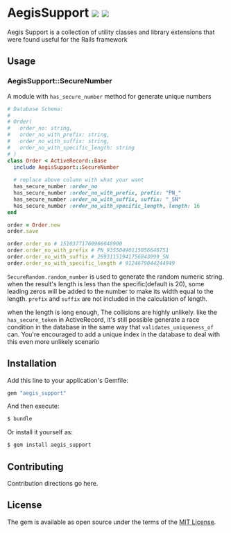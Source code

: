 
# AegisSupport ![](https://img.shields.io/badge/language-ruby-red.svg) ![](https://img.shields.io/badge/gem-0.0.4-brightgreen.svg) 

Aegis Support is a collection of utility classes and library extensions that were found useful for the Rails framework

## Usage

### AegisSupport::SecureNumber
A module with `has_secure_number` method for generate unique numbers

```ruby
# Database Schema:
# 
# Order(
#   order_no: string,
#   order_no_with_prefix: string,
#   order_no_with_suffix: string,
#   order_no_with_specific_length: string
# )
class Order < ActiveRecord::Base
  include AegisSupport::SecureNumber
  
  # replace above column with what your want 
  has_secure_number :order_no
  has_secure_number :order_no_with_prefix, prefix: "PN_"
  has_secure_number :order_no_with_suffix, suffix: "_SN"
  has_secure_number :order_no_with_specific_length, length: 16
end

order = Order.new
order.save

order.order_no # 15103771760966048900
order.order_no_with_prefix # PN_93550490115056646751
order.order_no_with_suffix # 26931151941756843999_SN
order.order_no_with_specific_length # 9124679044244949
```

`SecureRandom.random_number` is used to generate the random numeric string. when the result's length is less than the 
specific(default is 20), some leading zeros will be added to the number to make its width equal to the length. `prefix` 
and `suffix` are not included in the calculation of length.

when the length is long enough, The collisions are highly unlikely. like the `has_secure_token` in ActiveRecord,
it's still possible generate a race condition in the database in the same way that `validates_uniqueness_of` can.
You're encouraged to add a unique index in the database to deal with this even more unlikely scenario

## Installation
Add this line to your application's Gemfile:

```ruby
gem "aegis_support"
```

And then execute:
```bash
$ bundle
```

Or install it yourself as:
```bash
$ gem install aegis_support
```

## Contributing
Contribution directions go here.

## License
The gem is available as open source under the terms of the [MIT License](https://opensource.org/licenses/MIT).
